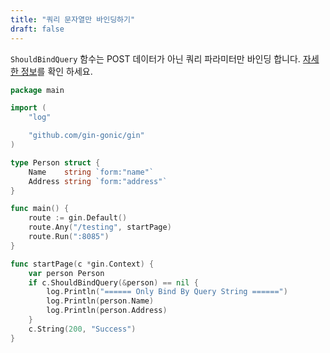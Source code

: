 ```yaml
---
title: "쿼리 문자열만 바인딩하기"
draft: false
---
```


`ShouldBindQuery` 함수는 POST 데이터가 아닌 쿼리 파라미터만 바인딩 합니다. [자세한 정보](https://github.com/gin-gonic/gin/issues/742#issuecomment-315953017)를 확인 하세요.

```go
package main

import (
	"log"

	"github.com/gin-gonic/gin"
)

type Person struct {
	Name    string `form:"name"`
	Address string `form:"address"`
}

func main() {
	route := gin.Default()
	route.Any("/testing", startPage)
	route.Run(":8085")
}

func startPage(c *gin.Context) {
	var person Person
	if c.ShouldBindQuery(&person) == nil {
		log.Println("====== Only Bind By Query String ======")
		log.Println(person.Name)
		log.Println(person.Address)
	}
	c.String(200, "Success")
}
```
